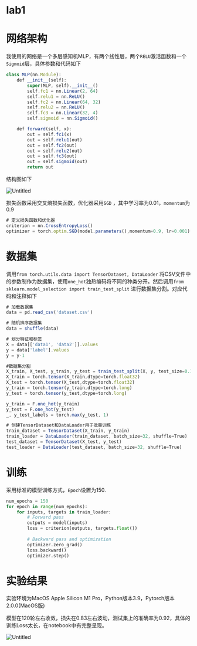 # lab1

# 网络架构

我使用的网络是一个多层感知机MLP，有两个线性层，两个`RELU`激活函数和一个`Sigmoid`层，具体参数和代码如下

```jsx
class MLP(nn.Module):
    def __init__(self):
        super(MLP, self).__init__()
        self.fc1 = nn.Linear(2, 64)
        self.relu1 = nn.ReLU()
        self.fc2 = nn.Linear(64, 32)
        self.relu2 = nn.ReLU()
        self.fc3 = nn.Linear(32, 4)
        self.sigmoid = nn.Sigmoid()

    def forward(self, x):
        out = self.fc1(x)
        out = self.relu1(out)
        out = self.fc2(out)
        out = self.relu2(out)
        out = self.fc3(out)
        out = self.sigmoid(out)
        return out
```

结构图如下

![Untitled](lab1%20d46623e010d9430288962902c7df6f1f/Untitled.png)

损失函数采用交叉熵损失函数，优化器采用`SGD` ，其中学习率为0.01，`momentum`为0.9

```jsx
# 定义损失函数和优化器
criterion = nn.CrossEntropyLoss()
optimizer = torch.optim.SGD(model.parameters(),momentum=0.9, lr=0.001)
```

# 数据集

调用`from torch.utils.data import TensorDataset, DataLoader` 将CSV文件中的参数制作为数据集，使用`one_hot`独热编码将不同的种类分开。然后调用`from sklearn.model_selection import train_test_split` 进行数据集分割。对应代码和注释如下

```jsx
# 加载数据集
data = pd.read_csv('dataset.csv')

# 随机排序数据集
data = shuffle(data)

# 划分特征和标签
X = data[['data1', 'data2']].values
y = data['label'].values
y = y-1

#数据集分割
X_train, X_test, y_train, y_test = train_test_split(X, y, test_size=0.1)
X_train = torch.tensor(X_train,dtype=torch.float32)
X_test = torch.tensor(X_test,dtype=torch.float32)
y_train = torch.tensor(y_train,dtype=torch.long)
y_test = torch.tensor(y_test,dtype=torch.long)

y_train = F.one_hot(y_train)
y_test = F.one_hot(y_test)
_, y_test_labels = torch.max(y_test, 1)

# 创建TensorDataset和DataLoader用于批量训练
train_dataset = TensorDataset(X_train, y_train)
train_loader = DataLoader(train_dataset, batch_size=32, shuffle=True)
test_dataset = TensorDataset(X_test, y_test)
test_loader = DataLoader(test_dataset, batch_size=32, shuffle=True)
```

# 训练

采用标准的模型训练方式，`Epoch`设置为150.

```python
num_epochs = 150
for epoch in range(num_epochs):
    for inputs, targets in train_loader:
        # Forward pass
        outputs = model(inputs)
        loss = criterion(outputs, targets.float())
        
        # Backward pass and optimization
        optimizer.zero_grad()
        loss.backward()
        optimizer.step()
```

# 实验结果

实验环境为MacOS Apple Silicon M1 Pro，Python版本3.9，Pytorch版本2.0.0(MacOS版)

模型在120轮左右收敛，损失在0.83左右波动，测试集上的准确率为0.92，具体的训练Loss太长，在notebook中有完整呈现。

![Untitled](lab1%20d46623e010d9430288962902c7df6f1f/Untitled%201.png)